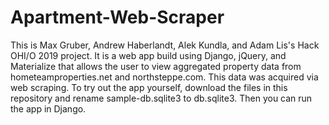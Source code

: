 # Apartment-Web-Scraper
This is Max Gruber, Andrew Haberlandt, Alek Kundla, and Adam Lis's Hack OHI/O 2019 project. It is a web app build using Django, jQuery, and Materialize that allows the user to view aggregated property data from hometeamproperties.net and northsteppe.com. This data was acquired via web scraping. To try out the app yourself, download the files in this repository and rename sample-db.sqlite3 to db.sqlite3. Then you can run the app in Django.
